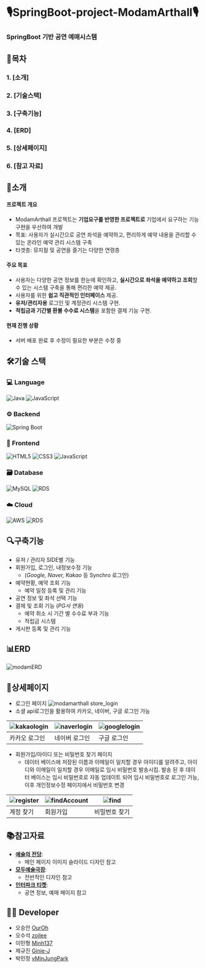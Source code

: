 # 🎙️SpringBoot-project-ModamArthall🎙️
### SpringBoot 기반 공연 예매시스템

## 📖목차
### 1. [소개]
### 2. [기술스택]
### 3. [구축기능]
### 4. [ERD]
### 5. [상세페이지]
### 6. [참고 자료]

## 👀소개
#### 프로젝트 개요
- ModamArthall 프로젝트는 **기업요구를 반영한 프로젝트로** 기업에서 요구하는 기능 구현을 우선하여 개발
- 목표: 사용자가 실시간으로 공연 좌석을 예약하고, 편리하게 예약 내용을 관리할 수 있는 온라인 예약 관리 시스템 구축
- 타겟층: 뮤지컬 및 공연을 즐기는 다양한 연령층
#### 주요 목표
- 사용자는 다양한 공연 정보를 한눈에 확인하고, **실시간으로 좌석을 예약하고 조회**할 수 있는 시스템 구축을 통해 편리한 예약 제공.
- 사용자를 위한 **쉽고 직관적인 인터페이스** 제공.
- **유저/관리자용** 로그인 및 계정관리 시스템 구현.
- **적립금과 기간별 환불 수수료 시스템**을 포함한 결제 기능 구현.
#### 현재 진행 상황
- 서버 배포 완료 후 수정이 필요한 부분은 수정 중
## 🛠️기술 스택

### 💻 Language
![Java](https://img.shields.io/badge/Java-ED8B00?style=flat&logo=java&logoColor=white)
![JavaScript](https://img.shields.io/badge/JavaScript-ES6%2B-F7DF1E?style=flat&logo=javascript&logoColor=black)

### ⚙️ Backend
![Spring Boot](https://img.shields.io/badge/Spring%20Boot-2.5.4-6DB33F?style=flat&logo=spring-boot&logoColor=white)

### 🎨 Frontend
![HTML5](https://img.shields.io/badge/HTML5-5C5F67-E34F26?style=flat&logo=html5&logoColor=white)
![CSS3](https://img.shields.io/badge/CSS3-1572B6-1572B6?style=flat&logo=css3&logoColor=white)
![JavaScript](https://img.shields.io/badge/JavaScript-ES6%2B-F7DF1E?style=flat&logo=javascript&logoColor=black)

### 🗃️ Database
![MySQL](https://img.shields.io/badge/MySQL-8.0-4479A1?style=flat&logo=mysql&logoColor=white)
![RDS](https://img.shields.io/badge/AWS%20RDS-Database-527FFF?style=flat&logo=amazon-rds&logoColor=white)

### ☁️ Cloud
![AWS](https://img.shields.io/badge/AWS-Cloud-F28D00?style=flat&logo=amazon-aws&logoColor=white)
![RDS](https://img.shields.io/badge/AWS%20RDS-Database-527FFF?style=flat&logo=amazon-rds&logoColor=white)
## 🔍구축기능

- 유저 / 관리자 SIDE별 기능
- 회원가입, 로그인, 내정보수정 기능
    - (*Google, Naver, Kakao* 등 Synchro 로그인)
- 예약현황, 예약 조회 기능
    - 예약 일정 등록 및 관리 기능
- 공연 정보 및 좌석 선택 기능
- 결제 및 조회 기능 (*PG사 연동*)
    - 예약 취소 시 기간 별 수수료 부과 기능
    - 적립금 시스템
- 게시판 등록 및 관리 기능

## 📊ERD
![modamERD](https://github.com/user-attachments/assets/0e2f5463-801b-4ad9-bdd2-255c3843a20a)
## 📑상세페이지
- 로그인 페이지
![modamarthall store_login](https://github.com/user-attachments/assets/625f4d33-58d8-4301-8881-05218ff27c9f)
- 소셜 api로그인을 활용하여 카카오, 네이버, 구글 로그인 가능

| ![kakaologin](https://github.com/user-attachments/assets/17363930-983a-4f2d-955b-aeab6ae3258d) | ![naverlogin](https://github.com/user-attachments/assets/0d29a44d-6ae5-4d22-82ea-f3efd389f3dd) | ![googlelogin](https://github.com/user-attachments/assets/e15446e7-60f0-4033-9821-7f5ffd538adc) |
|---|---|---|
| 카카오 로그인 | 네이버 로그인 | 구글 로그인 |

- 회원가입/아이디 또는 비밀번호 찾기 페이지
  - 데이터 베이스에 저장된 이름과 이메일이 일치할 경우 아이디를 알려주고, 아이디와 이메일이 일치할 경우 이메일로 임시 비밀번호 발송시킴. 발송 된 후 데이터 베이스는 임시 비밀번호로 자동 업데이트 되어 임시 비밀번호로 로그인 가능, 이후 개인정보수정 페이지에서 비밀번호 변경

| ![register](https://github.com/user-attachments/assets/23905db7-dcf9-48f7-89b7-e2c361b5db2a) | ![findAccount](https://github.com/user-attachments/assets/99a0a2b0-d5fd-4ada-a43c-2309fd563fc3) | ![find](https://github.com/user-attachments/assets/1f94067b-d436-4011-a0b0-6b7590b7c4f4) |
|---|---|---|
| 계정 찾기 | 회원가입 | 비밀번호 찾기 |
## 📚참고자료
- **[예술의 전당](https://www.sacticket.co.kr)**:
  - 메인 페이지 이미지 슬라이드 디자인 참고
- **[모두예술극장](https://www.moduartcenter.co.kr)**:
  - 전반적인 디자인 참고
- **[인터파크 티켓](https://tickets.interpark.com)**:
  - 공연 정보, 예매 페이지 참고

## 👨‍💻 Developer
- 오승안 [OurOh](https://github.com/OurOh)
- 오수석 [zoilee](https://github.com/zoilee)
- 이민형 [Minh137](https://github.com/Minh137)
- 제규진 [Ginie-J](https://github.com/Ginie-J)
- 박민정 [vMinJungPark](https://github.com/vMinJungPark)
